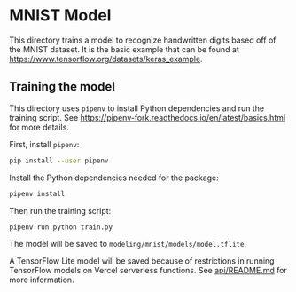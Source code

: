 # MNIST Model

This directory trains a model to recognize handwritten digits based off of the
MNIST dataset. It is the basic example that can be found at
https://www.tensorflow.org/datasets/keras_example.

## Training the model

This directory uses `pipenv` to install Python dependencies and run the
training script. See https://pipenv-fork.readthedocs.io/en/latest/basics.html
for more details.

First, install `pipenv`:

```bash
pip install --user pipenv
```

Install the Python dependencies needed for the package:

```bash
pipenv install
```

Then run the training script:

```bash
pipenv run python train.py
```

The model will be saved to `modeling/mnist/models/model.tflite`.

A TensorFlow Lite model will be saved because of restrictions in running
TensorFlow models on Vercel serverless functions. See
[api/README.md](/api/README.md) for more information.
